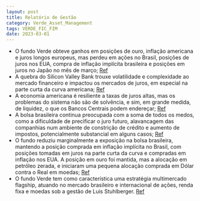 ```yaml
---
layout: post
title: Relatório de Gestão
category: Verde_Asset_Management
tags: VERDE_FIC_FIM
date: 2023-03-01
---
```


- O fundo Verde obteve ganhos em posições de ouro, inflação americana e juros longos europeus, mas perdeu em ações no Brasil, posições de juros nos EUA, compra de inflação implícita brasileira e posições em juros no Japão no mês de março;
<a href="#" onclick="search_on_pdf('Março de 2023  O fundo Verde teve em março ganhos na posição comprada em ouro, nas posições de in')">Ref</a>
- A quebra do Silicon Valley Bank trouxe volatilidade e complexidade ao mercado financeiro e impactou os mercados de juros, em especial na parte curta da curva americana;
<a href="#" onclick="search_on_pdf('subiu +3.51%, o Ibovespa caiu -2.91%). No dia 10 de março tivemos a quebra do Silicon Valley Bank, ')">Ref</a>
- A economia americana é resiliente a taxas de juros altas, mas os problemas do sistema não são de solvência, e sim, em grande medida, de liquidez, o que os Bancos Centrais podem endereçar;
<a href="#" onclick="search_on_pdf('médios – mas ainda assim vemos uma economia americana resiliente a taxas de juros altas e um Federa')">Ref</a>
- A bolsa brasileira continua preocupada com a soma de todos os medos, como a dificuldade de precificar o juro futuro, alavancagem das companhias num ambiente de constrição de crédito e aumento de impostos, potencialmente substancial em alguns casos;
<a href="#" onclick="search_on_pdf('os medos: (i) não consegue precificar o juro futuro (menor) dada o CDI corrente de 13.75%; (ii) a a')">Ref</a>
- O fundo reduziu marginalmente a exposição na bolsa brasileira, mantendo a posição comprada em inflação implícita no Brasil, com posições tomadas em juros na parte curta da curva e compradas em inflação nos EUA. A posição em ouro foi mantida, mas a alocação em petróleo zerada, e iniciaram uma pequena alocação comprada em Dólar contra o Real em moedas; 
<a href="#" onclick="search_on_pdf('exposição líquida neutra em bolsa global. A posição comprada em inflação implícita no Brasil foi ma')">Ref</a>
- O fundo Verde tem como característica uma estratégia multimercado flagship, atuando no mercado brasileiro e internacional de ações, renda fixa e moedas sob a gestão de Luis Stuhlberger.
<a href="#" onclick="search_on_pdf('fundo CSHG VERDE FIC FIM, que teve início em 2/jan/1997.Estratégia multimercado flagshiplançada em')">Ref</a>
